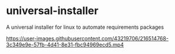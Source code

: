 # universal-installer
A universal installer for linux to automate requirements packages


https://user-images.githubusercontent.com/43219706/216514768-3c349e9e-57fb-4d41-8e31-fbc94969ecd5.mp4

